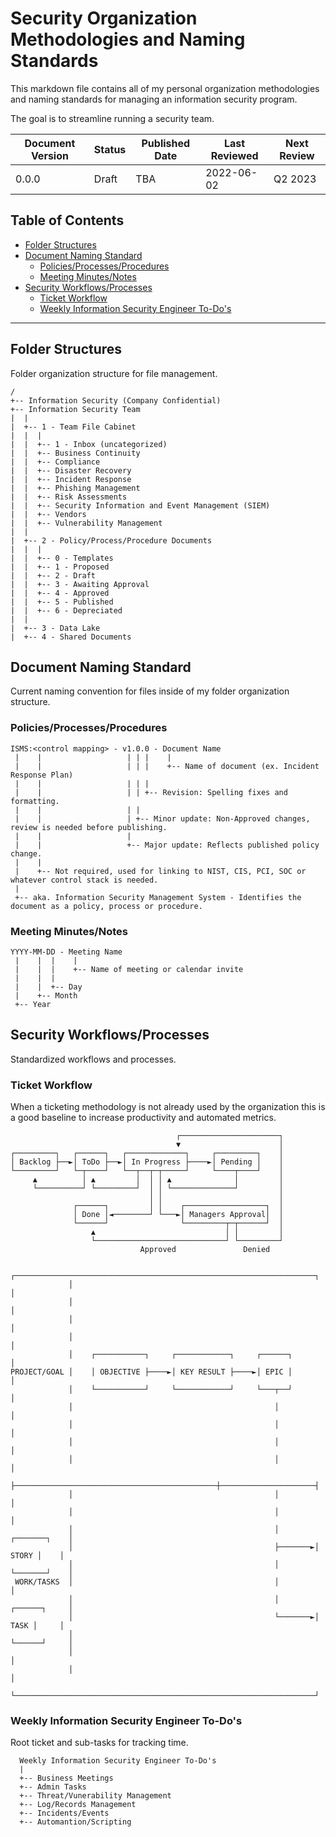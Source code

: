 # Security Organization Methodologies and Naming Standards

This markdown file contains all of my personal organization methodologies and naming standards for managing an information security program.

The goal is to streamline running a security team.

| Document Version | Status | Published Date | Last Reviewed | Next Review |
| ---------------- | ------ | -------------- | ------------- | ----------- |
| 0.0.0            | Draft  | TBA            | 2022-06-02    | Q2 2023     |

## Table of Contents

- [Folder Structures](#folder-structures)
- [Document Naming Standard](#document-naming-standard)
  - [Policies/Processes/Procedures](#policiesprocessesprocedures)
  - [Meeting Minutes/Notes](#meeting-minutesnotes)
- [Security Workflows/Processes](#security-workflowsprocesses)
  - [Ticket Workflow](#ticket-workflow)
  - [Weekly Information Security Engineer To-Do's](#weekly-information-security-engineer-to-dos)

---

## Folder Structures

Folder organization structure for file management.

```
/
+-- Information Security (Company Confidential)
+-- Information Security Team
|  |
|  +-- 1 - Team File Cabinet
|  |  |
|  |  +-- 1 - Inbox (uncategorized)
|  |  +-- Business Continuity
|  |  +-- Compliance
|  |  +-- Disaster Recovery
|  |  +-- Incident Response
|  |  +-- Phishing Management
|  |  +-- Risk Assessments
|  |  +-- Security Information and Event Management (SIEM)
|  |  +-- Vendors
|  |  +-- Vulnerability Management
|  |
|  +-- 2 - Policy/Process/Procedure Documents
|  |  |
|  |  +-- 0 - Templates
|  |  +-- 1 - Proposed
|  |  +-- 2 - Draft
|  |  +-- 3 - Awaiting Approval
|  |  +-- 4 - Approved
|  |  +-- 5 - Published
|  |  +-- 6 - Depreciated
|  |
|  +-- 3 - Data Lake
|  +-- 4 - Shared Documents
```

## Document Naming Standard

Current naming convention for files inside of my folder organization structure.

### Policies/Processes/Procedures

```
ISMS:<control mapping> - v1.0.0 - Document Name
 |    |                   | | |    |
 |    |                   | | |    +-- Name of document (ex. Incident Response Plan)
 |    |                   | | |
 |    |                   | | +-- Revision: Spelling fixes and formatting.
 |    |                   | |
 |    |                   | +-- Minor update: Non-Approved changes, review is needed before publishing.
 |    |                   |
 |    |                   +-- Major update: Reflects published policy change.
 |    |
 |    +-- Not required, used for linking to NIST, CIS, PCI, SOC or whatever control stack is needed.
 |
 +-- aka. Information Security Management System - Identifies the document as a policy, process or procedure.
```

### Meeting Minutes/Notes

```
YYYY-MM-DD - Meeting Name
 |    |  |    |
 |    |  |    +-- Name of meeting or calendar invite
 |    |  |
 |    |  +-- Day
 |    +-- Month
 +-- Year
```

## Security Workflows/Processes

Standardized workflows and processes.

### Ticket Workflow

When a ticketing methodology is not already used by the organization this is a good baseline to increase productivity and automated metrics.

```
                                     ┌──────────────────────┐
                                     ▼                      │
┌─────────┐   ┌──────┐   ┌─────────────┐     ┌─────────┐    │
│ Backlog ├──►│ ToDo ├──►│ In Progress ├────►│ Pending │    │
└─────────┘   └─┬────┘   └──┬──┬─┬─────┘     └────┬────┘    │
     ▲          │ ▲         │  │ │ ▲              │         │
     └──────────┘ └─────────┘  │ │ └──────────────┘         │
                               │ │                          │
              ┌──────┐         │ │    ┌──────────────────┐  │
              │ Done │◄────────┘ └───►│ Managers Approval│  │
              └──────┘                └─────────┬─┬──────┘  │
                  ▲                             │ │         │
                  └─────────────────────────────┘ └─────────┘
                             Approved               Denied
```

```
             ┌───────────────────────────────────────────────────────────────────┐
             │                                                                   │
             │                                                                   │
             │                                                                   │
             │                                                                   │
             │    ┌───────────┐     ┌────────────┐     ┌──────┐                  │
PROJECT/GOAL │    │ OBJECTIVE ├────►│ KEY RESULT ├────►│ EPIC │                  │
             │    └───────────┘     └────────────┘     └───┬──┘                  │
             │                                             │                     │
             │                                             │                     │
             │                                             │                     │
             │                                             │                     │
             ├─────────────────────────────────────────────┼─────────────────────┤
             │                                             │                     │
             │                                             │                     │
             │                                             │        ┌───────┐    │
             │                                             ├───────►│ STORY │    │
             │                                             │        └───────┘    │
 WORK/TASKS  │                                             │                     │
             │                                             │        ┌──────┐     │
             │                                             └───────►│ TASK │     │
             │                                                      └──────┘     │
             │                                                                   │
             │                                                                   │
             └───────────────────────────────────────────────────────────────────┘
```

### Weekly Information Security Engineer To-Do's

Root ticket and sub-tasks for tracking time.

```
  Weekly Information Security Engineer To-Do's
  |
  +-- Business Meetings
  +-- Admin Tasks
  +-- Threat/Vunerability Management
  +-- Log/Records Management
  +-- Incidents/Events
  +-- Automantion/Scripting
```
